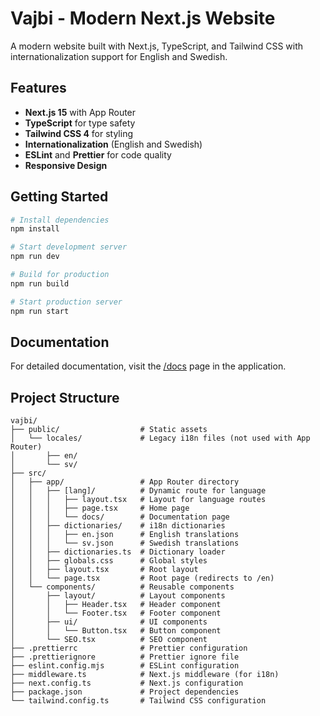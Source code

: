 # Vajbi - Modern Next.js Website

A modern website built with Next.js, TypeScript, and Tailwind CSS with internationalization support for English and Swedish.

## Features

- **Next.js 15** with App Router
- **TypeScript** for type safety
- **Tailwind CSS 4** for styling
- **Internationalization** (English and Swedish)
- **ESLint** and **Prettier** for code quality
- **Responsive Design**

## Getting Started

```bash
# Install dependencies
npm install

# Start development server
npm run dev

# Build for production
npm run build

# Start production server
npm run start
```

## Documentation

For detailed documentation, visit the [/docs](/docs) page in the application.

## Project Structure

```
vajbi/
├── public/                  # Static assets
│   └── locales/             # Legacy i18n files (not used with App Router)
│       ├── en/
│       └── sv/
├── src/
│   ├── app/                 # App Router directory
│   │   ├── [lang]/          # Dynamic route for language
│   │   │   ├── layout.tsx   # Layout for language routes
│   │   │   ├── page.tsx     # Home page
│   │   │   └── docs/        # Documentation page
│   │   ├── dictionaries/    # i18n dictionaries
│   │   │   ├── en.json      # English translations
│   │   │   └── sv.json      # Swedish translations
│   │   ├── dictionaries.ts  # Dictionary loader
│   │   ├── globals.css      # Global styles
│   │   ├── layout.tsx       # Root layout
│   │   └── page.tsx         # Root page (redirects to /en)
│   └── components/          # Reusable components
│       ├── layout/          # Layout components
│       │   ├── Header.tsx   # Header component
│       │   └── Footer.tsx   # Footer component
│       ├── ui/              # UI components
│       │   └── Button.tsx   # Button component
│       └── SEO.tsx          # SEO component
├── .prettierrc              # Prettier configuration
├── .prettierignore          # Prettier ignore file
├── eslint.config.mjs        # ESLint configuration
├── middleware.ts            # Next.js middleware (for i18n)
├── next.config.ts           # Next.js configuration
├── package.json             # Project dependencies
└── tailwind.config.ts       # Tailwind CSS configuration
```